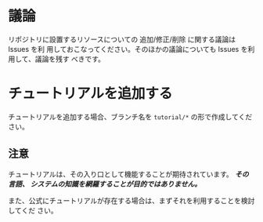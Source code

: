 議論
====
リポジトリに設置するリソースについての 追加/修正/削除 に関する議論は Issues を利
用しておこなってください。そのほかの議論についても Issues を利用して、議論を残す
べきです。


チュートリアルを追加する
========================
チュートリアルを追加する場合、ブランチ名を `tutorial/*` の形で作成してください。

注意
----
チュートリアルは、その入り口として機能することが期待されています。 ***その言語、
システムの知識を網羅することが目的ではありません。***

また、公式にチュートリアルが存在する場合は、まずそれを利用することを検討してくだ
さい。
